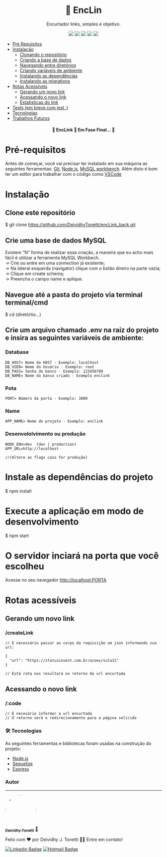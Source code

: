 <h1 align="center">🔗 EncLin</h1>
<p align="center">Encurtador links, simples e objetivo.</p>
<div align="center">
  <img src="https://img.shields.io/static/v1?label=Licence&message=MIT&color=2874F0"/>
  <img src="https://img.shields.io/static/v1?label=Node&message=>14.17&color=00C300"/>
  <img src="https://img.shields.io/static/v1?label=NPM&message=>6.8&color=FF160B"/>
  <img src="https://img.shields.io/static/v1?label=Express&message=>6.8&color=7B68EE"/>
  <img src="https://img.shields.io/static/v1?label=Sequelize&message=V6&color=FFE005"/>
</div>

<!--ts-->
   * [Pré Requisitos](#pre-requisitos)
   * [Instalação](#instalacao)
      * [Clonando o repositório](#clone-repositorio)
      * [Criando a base de dados](#criar-base-dados)
      * [Navegando entre diretórios](#navegacao)
      * [Criando variáveis de ambiente](#dotenv)
      * [Instalando as dependências](#dependencias)
      * [Instalando as migrations](#migrations)
   * [Rotas Acessíveis](#rotas)
      * [Gerando um novo link](#genereteLink)
      * [Acessando o novo link](#accessLink)
      * [Estatisticas do link](#statistics)
   * [Tests (em breve com jest :)](#testes)
   * [Tecnologias](#tecnologias)
   * [Trabalhos Futuros](#trabalhos-futuros)
<!--te-->

<h4 align="center"> 
	🚧  EncLink 🚀 Em Fase Final...  🚧
</h4>

# Pré-requisitos
Antes de começar, você vai precisar ter instalado em sua máquina as seguintes ferramentas:
[Git](https://git-scm.com), 
[Node.js](https://nodejs.org/en/),
[MySQL workbench](https://dev.mysql.com/downloads/workbench/).
Além disto é bom ter um editor para trabalhar com o código como [VSCode](https://code.visualstudio.com/)

# Instalação
## Clone este repositório
$ git clone <https://github.com/DeividhyTonetti/encLink_back.git>

## Crie uma base de dados MySQL
Existem "N" forma de realizar essa criação, a maneira que eu acho mais fácil é utilizar a ferramenta MySQL Workbech. <br>
-> Crie ou entre em uma connection já existente; <br>
-> Na lateral esquerda (navigator) clique com o botão direiro na parte vazia; <br>
-> Clique em create schema; <br>
-> Preencha o campo name e aplique. <br>

## Navegue até a pasta do projeto via terminal terminal/cmd
$ cd (diretórtio...)

## Crie um arquivo chamado .env na raiz do projeto e insira as seguintes variáveis de ambiente:
### Database
    DB_HOST= Nome do HOST - Exemplo: localhost
    DB_USER= Nome do Usuário - Exemplo: root  
    DB_PASS= Senha do banco - Exemplo: 123456789
    DB_NAME= Nome do banco criado - Exemplo enclink
  
### Pota
    PORT= Número da porta - Exemplo: 3000
  
### Name
    APP_NAME= Nome do projeto - Exemplo: enclink
  
### Desenvololvimento ou produção
    NODE_ENV=dev  (dev | production)
    APP_URL=http://localhost 
    
    //(Altere as flags caso for produção)
 
# Instale as dependências do projeto
$ npm install

# Execute a aplicação em modo de desenvolvimento
$ npm start

# O servidor inciará na porta que você escolheu
Acesse no seu navegador <http://localhost:PORTA>

# Rotas acessíveis
  ## Gerando um novo link
   ### /createLink 
    // É necessário passar ao corpo da requisição um json informando sua url:
   
    {
      "url": "https://statusinvest.com.br/acoes/sula11"
    }
    
    // Está rota nos resultará no retorno da url encurtada
  ## Acessando o novo link
  ### /:code
    // É necesário informar a url encurtada
    // O retorno será o redirecionamento para a página solicida
  
### 🛠 Tecnologias

As seguintes ferramentas e bibliotecas foram usadas na construção do projeto:

- [Node.js](https://nodejs.org/en/)
- [Sequelize](https://sequelize.org/master/)
- [Express](https://expressjs.com/pt-br/)

### Autor
---

<a href="https://www.linkedin.com/in/deividhytonetti6/">
 <img style="border-radius: 50%;" src=https://avatars.githubusercontent.com/u/34030150?s=96&v=4" width="100px;" alt=""/>
 <br />
 <sub><b>Deividhy Tonetti</b></sub></a> <a href="https://github.com/DeividhyTonetti" title="Rocketseat">🚀</a>


Feito com ❤️ por Deividhy J. Tonetti 👋🏽 Entre em contato!

[![Linkedin Badge](https://img.shields.io/badge/-Deividhy-blue?style=flat-square&logo=Linkedin&logoColor=white&link=https://www.linkedin.com/in/deividhytonetti6/)](https://www.linkedin.com/in/deividhytonetti6/) 
[![Hotmail Badge](https://img.shields.io/badge/-deividhytonetti@gmail.com-c14438?style=flat-square&logo=Gmail&logoColor=white&link=mailto:deividhytonetti@gmail.com)](mailto:deividhytonetti@gmail.com)
